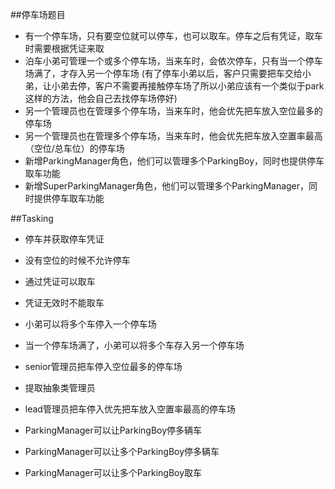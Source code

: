 ##停车场题目

* 有一个停车场，只有要空位就可以停车，也可以取车。停车之后有凭证，取车时需要根据凭证来取
* 泊车小弟可管理一个或多个停车场，当来车时，会依次停车，只有当一个停车场满了，才存入另一个停车场 (有了停车小弟以后，客户只需要把车交给小弟，让小弟去停，客户不需要再接触停车场了所以小弟应该有一个类似于park这样的方法，他会自己去找停车场停好)
* 另一个管理员也在管理多个停车场，当来车时，他会优先把车放入空位最多的停车场
* 另一个管理员也在管理多个停车场，当来车时，他会优先把车放入空置率最高（空位/总车位）的停车场
* 新增ParkingManager角色，他们可以管理多个ParkingBoy，同时也提供停车取车功能
* 新增SuperParkingManager角色，他们可以管理多个ParkingManager，同时提供停车取车功能
    
##Tasking

* 停车并获取停车凭证
* 没有空位的时候不允许停车
* 通过凭证可以取车
* 凭证无效时不能取车
* 小弟可以将多个车停入一个停车场
* 当一个停车场满了，小弟可以将多个车存入另一个停车场

* senior管理员把车停入空位最多的停车场
* 提取抽象类管理员
* lead管理员把车停入优先把车放入空置率最高的停车场

* ParkingManager可以让ParkingBoy停多辆车
* ParkingManager可以让多个ParkingBoy停多辆车
* ParkingManager可以让多个ParkingBoy取车